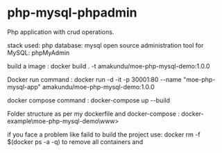 
# php-mysql-phpadmin

Php application with crud operations.

stack used: php
database: mysql
open source administration tool for MySQL: phpMyAdmin

build a image : docker build . -t amakundu/moe-php-mysql-demo:1.0.0

Docker run command : docker run -d -it -p 30001:80 --name "moe-php-mysql-app" amakundu/moe-php-mysql-demo:1.0.0

docker compose command : docker-compose up --build

Folder structure as per my dockerfile and docker-compose : docker-example\moe-php-mysql-demo\www>

if you face a problem like faild to build the project use:   docker rm -f $(docker ps -a -q) to remove all containers and 
